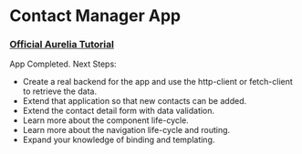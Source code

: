 # Contact Manager App
### [Official Aurelia Tutorial](https://aurelia.io/docs/tutorials/creating-a-contact-manager/)

App Completed. Next Steps:

- Create a real backend for the app and use the http-client or fetch-client to retrieve the data.
- Extend that application so that new contacts can be added.
- Extend the contact detail form with data validation.
- Learn more about the component life-cycle.
- Learn more about the navigation life-cycle and routing.
- Expand your knowledge of binding and templating.
